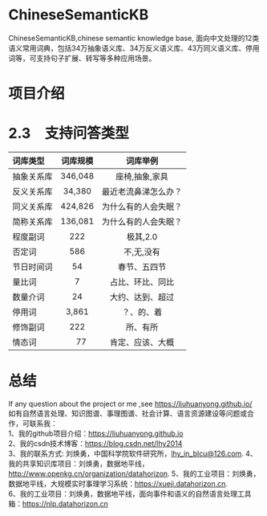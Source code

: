 # ChineseSemanticKB
ChineseSemanticKB,chinese semantic knowledge base, 面向中文处理的12类语义常用词典，包括34万抽象语义库、34万反义语义库、43万同义语义库、停用词等，可支持句子扩展、转写等多种应用场景。

# 项目介绍

# 2.3　支持问答类型

| 词库类型 | 词库规模 | 词库举例 |
| :--- | :---: | :---: |
| 抽象关系库 | 346,048 | 座椅,抽象,家具 |
| 反义关系库 | 34,380 | 最近老流鼻涕怎么办？ |
| 同义关系库 | 424,826 | 为什么有的人会失眠？|
| 简称关系库 | 136,081 | 为什么有的人会失眠？|
| 程度副词 | 222 | 极其,2.0 |
| 否定词 | 586 | 不,无,没有 |
| 节日时间词 | 54 | 春节、五四节 |
| 量比词 | 7 | 占比、环比、同比 |
| 数量介词 | 24| 大约、达到、超过 |
| 停用词 | 3,861 | ？、的、着 |
| 修饰副词 | 222 | 所、有所 |
| 情态词 |　77 | 肯定、应该、大概 |

# 总结
If any question about the project or me ,see https://liuhuanyong.github.io/
如有自然语言处理、知识图谱、事理图谱、社会计算、语言资源建设等问题或合作，可联系我：    
1、我的github项目介绍：https://liuhuanyong.github.io  
2、我的csdn技术博客：https://blog.csdn.net/lhy2014  
3、我的联系方式: 刘焕勇，中国科学院软件研究所，lhy_in_blcu@126.com. 
4、我的共享知识库项目：刘焕勇，数据地平线，http://www.openkg.cn/organization/datahorizon. 
5、我的工业项目：刘焕勇，数据地平线，大规模实时事理学习系统：https://xueji.datahorizon.cn.     
6、我的工业项目：刘焕勇，数据地平线，面向事件和语义的自然语言处理工具箱：https://nlp.datahorizon.cn     






